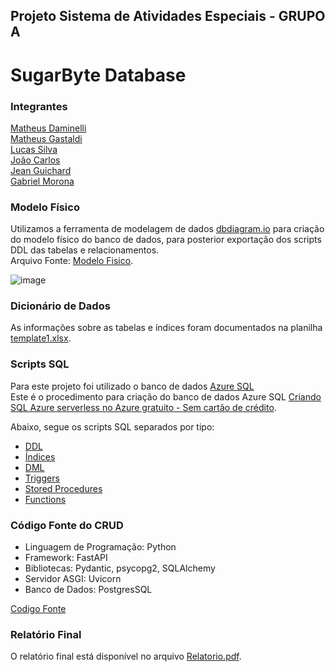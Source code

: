 ## Projeto Sistema de Atividades Especiais - GRUPO A

# SugarByte Database

### Integrantes
[Matheus Daminelli](https://github.com/daminellis)<br>
[Matheus Gastaldi](https://github.com/Matheus2037)<br>
[Lucas Silva](https://github.com/Lorrust)<br>
[João Carlos](https://github.com/Churima)<br>
[Jean Guichard](https://github.com/Guichardx2)<br>
[Gabriel Morona](https://github.com/M0rona)<br>

### Modelo Físico
Utilizamos a ferramenta de modelagem de dados [dbdiagram.io](https://dbdiagram.io/) para criação do modelo físico do banco de dados, para posterior exportação dos scripts DDL das tabelas e relacionamentos.<br>
Arquivo Fonte: [Modelo Fisico](https://dbdiagram.io/d/SugarByte-666a286ba179551be6bdd9ad).<br>

![image](https://github.com/daminellis/projeto_banco_doceria/assets/91230559/31c3a374-c607-4f44-ad2c-f13807bd04a2)
  
### Dicionário de Dados
As informações sobre as tabelas e índices foram documentados na planilha [template1.xlsx](dicionario_dados/template1.xlsx).

### Scripts SQL
Para este projeto foi utilizado o banco de dados [Azure SQL](https://azure.microsoft.com/pt-br/products/azure-sql/database) <br>
Este é o procedimento para criação do banco de dados Azure SQL [Criando SQL Azure serverless no Azure gratuito - Sem cartão de crédito](https://github.com/jlsilva01/sql-azure-satc).

Abaixo, segue os scripts SQL separados por tipo:
+ [DDL](scripts/DDLDOCERIA.sql)
+ [Índices](scripts/indice.sql)
+ [DML](scripts/DMLDOCERIA.sql)
+ [Triggers](scripts/Trigger.sql)
+ [Stored Procedures](scripts/procedure.sql)
+ [Functions](scripts/function.sql)

### Código Fonte do CRUD
- Linguagem de Programação: Python <br>
- Framework: FastAPI <br>
- Bibliotecas: Pydantic, psycopg2, SQLAlchemy <br>
- Servidor ASGI: Uvicorn <br>
- Banco de Dados: PostgresSQL

[Codigo Fonte](src/)

### Relatório Final
O relatório final está disponível no arquivo [Relatorio.pdf](docs/Relatorio.pdf).
